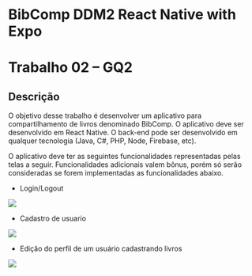 # BibComp DDM2 React Native with Expo

# Trabalho 02 – GQ2

## Descrição

O objetivo desse trabalho é desenvolver um aplicativo para compartilhamento de livros denominado BibComp. O aplicativo deve ser desenvolvido em React Native. O back-end pode ser desenvolvido em qualquer tecnologia (Java, C#, PHP, Node, Firebase, etc).

O aplicativo deve ter as seguintes funcionalidades representadas pelas telas a seguir. Funcionalidades adicionais valem bônus, porém só serão consideradas se forem implementadas as funcionalidades abaixo.

- Login/Logout 

![](https://res.cloudinary.com/marcialwushu/image/upload/c_scale,h_137/v1541218078/FGF/11.jpg)

- Cadastro de usuario 

![](https://res.cloudinary.com/marcialwushu/image/upload/c_scale,h_137/v1541218078/FGF/02.jpg)

- Edição do perfil de um usuário cadastrando livros

![](https://res.cloudinary.com/marcialwushu/image/upload/c_scale,h_137/v1541218078/FGF/03.jpg)

